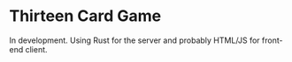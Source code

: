 # Thirteen Card Game
In development. Using Rust for the server and probably HTML/JS for front-end client.